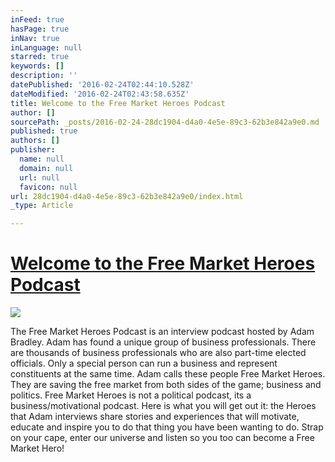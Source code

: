 ```yaml
---
inFeed: true
hasPage: true
inNav: true
inLanguage: null
starred: true
keywords: []
description: ''
datePublished: '2016-02-24T02:44:10.528Z'
dateModified: '2016-02-24T02:43:58.635Z'
title: Welcome to the Free Market Heroes Podcast
author: []
sourcePath: _posts/2016-02-24-28dc1904-d4a0-4e5e-89c3-62b3e842a9e0.md
published: true
authors: []
publisher:
  name: null
  domain: null
  url: null
  favicon: null
url: 28dc1904-d4a0-4e5e-89c3-62b3e842a9e0/index.html
_type: Article

---
```

# [Welcome to the Free Market Heroes Podcast][0]
![](https://s3-us-west-2.amazonaws.com/the-grid-img/p/cc13f683668d3bf9b676b7fdca77db5cf1d47391.jpg)

The Free Market Heroes Podcast is an interview podcast hosted by Adam Bradley. Adam has found a unique group of business professionals. There are thousands of business professionals who are also part-time elected officials. Only a special person can run a business and represent constituents at the same time. Adam calls these people Free Market Heroes. They are saving the free market from both sides of the game; business and politics.  Free Market Heroes is not a political podcast, its a business/motivational podcast. Here is what you will get out it: the Heroes that Adam interviews share stories and experiences that will motivate, educate and inspire you to do that thing you have been wanting to do. Strap on your cape, enter our universe and listen so you too can become a Free Market Hero!

[0]: null